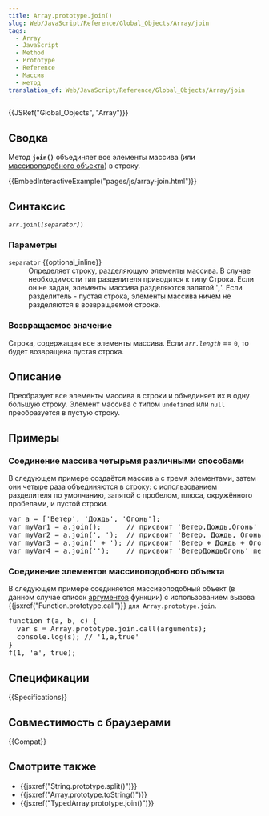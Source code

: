 ```yaml
---
title: Array.prototype.join()
slug: Web/JavaScript/Reference/Global_Objects/Array/join
tags:
  - Array
  - JavaScript
  - Method
  - Prototype
  - Reference
  - Массив
  - метод
translation_of: Web/JavaScript/Reference/Global_Objects/Array/join
---
```

<div>{{JSRef("Global_Objects", "Array")}}</div>

<h2 id="Summary">Сводка</h2>

<p>Метод <code><strong>join()</strong></code> объединяет все элементы массива (или <a href="/en-US/docs/Web/JavaScript/Guide/Indexed_collections#Working_with_array-like_objects">массивоподобного объекта</a>) в строку.</p>

<p>{{EmbedInteractiveExample("pages/js/array-join.html")}}</p>

<h2 id="Syntax">Синтаксис</h2>

<pre class="syntaxbox"><code><var>arr</var>.join(<var>[separator]</var>)</code></pre>

<h3 id="Parameters">Параметры</h3>

<dl>
 <dt><code>separator</code> {{optional_inline}}</dt>
 <dd>Определяет строку, разделяющую элементы массива. В случае необходимости тип разделителя приводится к типу Строка. Если он не задан, элементы массива разделяются запятой '<strong>,</strong>'. Если разделитель - пустая строка, элементы массива ничем не разделяются в возвращаемой строке.</dd>
</dl>

<h3 id="Возвращаемое_значение">Возвращаемое значение</h3>

<p>Строка, содержащая все элементы массива. Если <em><code>arr.length</code></em> == <code>0</code>,  то будет возвращена пустая строка.</p>

<h2 id="Description">Описание</h2>

<p>Преобразует все элементы массива в строки и объединяет их в одну большую строку. Элемент массива с типом <code>undefined</code> или <code>null </code>преобразуется в пустую строку.</p>

<h2 id="Examples">Примеры</h2>

<h3 id="Example:_Joining_an_array_three_different_ways">Соединение массива четырьмя различными способами</h3>

<p>В следующем примере создаётся массив <code>a</code> с тремя элементами, затем они четыре раза объединяются в строку: с использованием разделителя по умолчанию, запятой с пробелом, плюса, окружённого пробелами, и пустой строки.</p>

<pre class="brush: js">var a = ['Ветер', 'Дождь', 'Огонь'];
var myVar1 = a.join();      // присвоит 'Ветер,Дождь,Огонь' переменной myVar1
var myVar2 = a.join(', ');  // присвоит 'Ветер, Дождь, Огонь' переменной myVar2
var myVar3 = a.join(' + '); // присвоит 'Ветер + Дождь + Огонь' переменной myVar3
var myVar4 = a.join('');    // присвоит 'ВетерДождьОгонь' переменной myVar4
</pre>

<h3 id="Соединение_элементов_массивоподобного_объекта">Соединение элементов массивоподобного объекта</h3>

<p>В следующем примере соединяется массивоподобный объект (в данном случае список <a href="/ru/docs/Web/JavaScript/Reference/Functions/arguments">аргументов</a> функции) с использованием вызова {{jsxref("Function.prototype.call")}} <code>для Array.prototype.join</code>.</p>

<pre class="brush: js">function f(a, b, c) {
  var s = Array.prototype.join.call(arguments);
  console.log(s); // '1,a,true'
}
f(1, 'a', true);</pre>

<h2 id="Specifications">Спецификации</h2>

{{Specifications}}

<h2 id="Browser_compatibility">Совместимость с браузерами</h2>

<p>{{Compat}}</p>

<h2 id="See_also">Смотрите также</h2>

<ul>
 <li>{{jsxref("String.prototype.split()")}}</li>
 <li>{{jsxref("Array.prototype.toString()")}}</li>
 <li>{{jsxref("TypedArray.prototype.join()")}}</li>
</ul>

